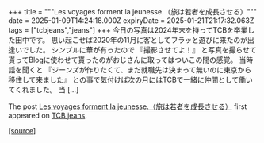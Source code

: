 +++
title = """Les voyages forment la jeunesse.（旅は若者を成長させる）"""
date = 2025-01-09T14:24:18.000Z
expiryDate = 2025-01-21T21:17:32.063Z
tags = ["tcbjeans","jeans"]
+++
今日の写真は2024年末を持ってTCBを卒業した田中です。 思い起こせば2020年の11月に客としてフラッと遊びに来たのが出逢いでした。 シンプルに華が有ったので 『撮影させてよ！』 と写真を撮らせて貰ってBlogに使わせて貰ったのがおじさんに取ってはついこの間の感覚。 当時話を聞くと 『ジーンズが作りたくて、まだ就職先は決まって無いのに東京から移住して来ました』 との事で気付けば次の月にはTCBで一緒に仲間として働いてくれました。 当 \[…\]

The post [Les voyages forment la jeunesse.（旅は若者を成長させる）](http://tcbjeans.com/2025/01/09/50701) first appeared on [TCB jeans](http://tcbjeans.com).

[[source]](http://tcbjeans.com/2025/01/09/50701)
